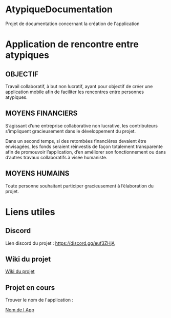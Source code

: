 # AtypiqueDocumentation
Projet de documentation concernant la création de l'application

# Application de rencontre entre atypiques


## OBJECTIF

Travail collaboratif, à but non lucratif, ayant pour objectif de créer une application mobile afin de faciliter les rencontres entre personnes atypiques.

## MOYENS FINANCIERS

S’agissant d’une entreprise collaborative non lucrative, les contributeurs s’impliquent gracieusement dans le développement du projet.

Dans un second temps, si des retombées financières devaient être envisagées, les fonds seraient réinvestis de façon totalement transparente afin de promouvoir l’application, d’en améliorer son fonctionnement ou dans d’autres travaux collaboratifs à visée humaniste.

## MOYENS HUMAINS

Toute personne souhaitant participer gracieusement à l’élaboration du projet.

# Liens utiles

## Discord

Lien discord du projet : https://discord.gg/euf3ZHjA

## Wiki du projet

[Wiki du projet](https://github.com/AtypiqueOrganization/AtypiqueDocumentation/wiki)

## Projet en cours

Trouver le nom de l'application : 

[Nom de l App](communication/nom_de_l_application.md)


